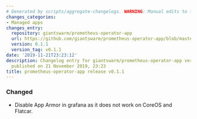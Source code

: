 ```yaml
---
# Generated by scripts/aggregate-changelogs. WARNING: Manual edits to this files will be overwritten.
changes_categories:
- Managed apps
changes_entry:
  repository: giantswarm/prometheus-operator-app
  url: https://github.com/giantswarm/prometheus-operator-app/blob/master/CHANGELOG.md#v011
  version: 0.1.1
  version_tag: v0.1.1
date: '2019-11-21T23:23:12'
description: Changelog entry for giantswarm/prometheus-operator-app version 0.1.1,
  published on 21 November 2019, 23:23
title: prometheus-operator-app release v0.1.1
---
```


### Changed
- Disable App Armor in grafana as it does not work on CoreOS and Flatcar.
